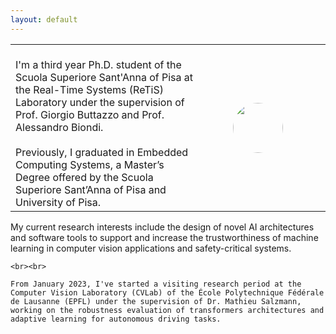 ```yaml
---
layout: default
---
```

<table cellpadding="0" cellspacing="0" width="100%" border-collapse="collapse">
<tr>
    <td width="60%" valign="middle">
    <br>
       I'm a third year Ph.D. student of the Scuola Superiore Sant'Anna of Pisa  at the Real-Time Systems (ReTiS) Laboratory under the supervision of Prof. Giorgio Buttazzo and Prof. Alessandro Biondi. 
   <br><br>
   Previously, I graduated in Embedded Computing Systems, a Master’s Degree offered by the Scuola Superiore Sant’Anna of Pisa and University of Pisa. 
    </td>   
    <td style="padding:20px;width:40%;vertical-align:middle">
     <p style="text-align:center; margin-top: 0px; margin-bottom: 0px">
        <img src="{{ site.baseurl }}/images/profilo.png " style="width:80; height:80; margin-right:15px; border-radius:3000px;">
    </p>
    </td>
</tr>

</table>

<p>
    My current research interests include the design of novel AI architectures and software tools to support and increase the trustworthiness of machine learning in computer vision applications and safety-critical systems.

    <br><br>

    From January 2023, I've started a visiting research period at the Computer Vision Laboratory (CVLab) of the École Polytechnique Fédérale de Lausanne (EPFL) under the supervision of Dr. Mathieu Salzmann, working on the robustness evaluation of transformers architectures and adaptive learning for autonomous driving tasks. 
</p>


 